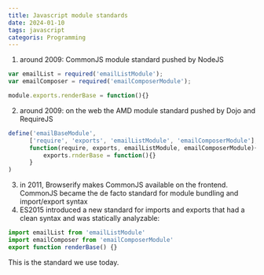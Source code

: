 ```yaml
---
title: Javascript module standards
date: 2024-01-10
tags: javascript
categoris: Programming
---
```


1. around 2009: CommonJS module standard pushed by NodeJS

```javascript
var emailList = required('emailListModule');
var emailComposer = required('emailComposerModule');

module.exports.renderBase = function(){}
```

2. around 2009: on the web the AMD module standard pushed by Dojo and RequireJS

```javascript
define('emailBaseModule',
	  ['require', 'exports', 'emailListModule', 'emailComposerModule'],
	  function(require, exports, emailListModule, emailComposerModule){
		  exports.rnderBase = function(){}
	  }
)
```

3. in 2011, Browserify makes CommonJS available on the frontend. CommonJS became the de facto standard for module bundling and import/export syntax
4. ES2015 introduced a new standard for imports and exports that had a clean syntax and was statically analyzable:

```javascript
import emailList from 'emailListModule'
import emailComposer from 'emailComposerModule'
export function renderBase() {}
```

This is the standard we use today.